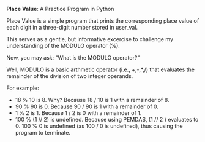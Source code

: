 **Place Value**: A Practice Program in Python

Place Value is a simple program that prints the corresponding place value of each digit in a three-digit number stored in user_val.

This serves as a gentle, but informative excercise to challenge my understanding of the MODULO operator (%).

Now, you may ask: "What is the MODULO operator?"

Well, MODULO is a basic arthmetic operator (i.e., +,-,*,/) that evaluates the remainder of the division of two integer operands.

For example:

* 18 % 10 is 8. 
	Why? Because 18 / 10 is 1 with a remainder of 8.
* 90 % 90 is 0. 
	Because 90 / 90 is 1 with a remainder of 0.
* 1 % 2 is 1. 
  	Because 1 / 2 is 0 with a remainder of 1.
* 100 % (1 // 2) is undefined. 
  	Because using PEMDAS, (1 // 2 ) evaluates to 0. 
	100 % 0 is undefined (as 100 / 0 is undefined), thus causing the program to terminate.
